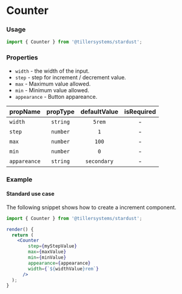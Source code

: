 # Counter

### Usage

```jsx
import { Counter } from '@tillersystems/stardust';
```

<!-- STORY -->

### Properties

- `width` - the width of the input.
- `step` - step for increment / decrement value.
- `max` - Maximum value allowed.
- `min` - Minimum value allowed.
- `appearance` - Button appareance.

| propName     | propType | defaultValue | isRequired |
| ------------ | :------: | :----------: | :--------: |
| `width`      | `string` |    `5rem`    |     -      |
| `step`       | `number` |     `1`      |     -      |
| `max`        | `number` |    `100`     |     -      |
| `min`        | `number` |     `0`      |     -      |
| `appareance` | `string` | `secondary`  |     -      |

### Example

#### Standard use case

The following snippet shows how to create a increment component.

```jsx
import { Counter } from '@tillersystems/stardust';

render() {
  return (
    <Counter
        step={myStepValue}
        max={maxValue}
        min={minValue}
        appearance={appearance}
        width={`${widthValue}rem`}
      />
  );
}
```
